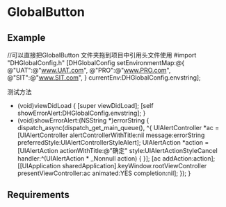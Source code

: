 # GlobalButton


## Example
//可以直接把GlobalButton 文件夹拖到项目中引用头文件使用
#import "DHGlobalConfig.h"
[DHGlobalConfig setEnvironmentMap:@{
    @"UAT":@"www.UAT.com",
    @"PRO":@"www.PRO.com",
    @"SIT":@"www.SIT.com",
} currentEnv:DHGlobalConfig.envstring];

测试方法
- (void)viewDidLoad {
    [super viewDidLoad];
    [self showErrorAlert:DHGlobalConfig.envstring];
}
- (void)showErrorAlert:(NSString *)errorString
{
    dispatch_async(dispatch_get_main_queue(), ^{
        UIAlertController *ac = [UIAlertController alertControllerWithTitle:nil message:errorString preferredStyle:UIAlertControllerStyleAlert];
        UIAlertAction *action = [UIAlertAction actionWithTitle:@"确定" style:UIAlertActionStyleCancel handler:^(UIAlertAction * _Nonnull action) {
        }];
        [ac addAction:action];
        [[UIApplication sharedApplication].keyWindow.rootViewController presentViewController:ac animated:YES completion:nil];
    });
}

## Requirements

